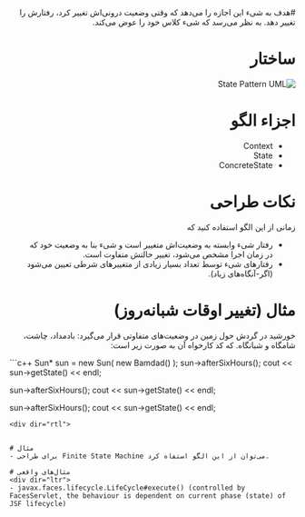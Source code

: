<div dir="rtl">
#هدف
به شیء این اجازه را می‌دهد که وقتی وضعیت درونی‌اش تغییر کرد، رفتارش را تغییر دهد. به نظر می‌رسد که شیء کلاس خود را عوض می‌کند.

# ساختار
![State Pattern UML](http://i.imgur.com/fSlH2TY.png)

# اجزاء الگو
- Context
- State
- ConcreteState

# نکات طراحی
زمانی از این الگو استفاده کنید که
- رفتار شیء وابسته به وضعیت‌اش متغییر است و شیء بنا به وضعیت خود که در زمان اجرا مشخص می‌شود، تغییر حالتش متفاوت است.
- رفتارهای شیء توسط تعداد بسیار زیادی از متغییرهای شرطی تعیین می‌شود (اگر-آنگاه‌های زیاد).

# مثال (تغییر اوقات شبانه‌روز)
خورشید در گردش حول زمین در وضعیت‌های متفاوتی قرار می‌گیرد: بادمداد، چاشت، شامگاه و شبانگاه. که کد کارخواه آن به صورت زیر است:
<div dir="ltr">
```c++
Sun* sun = new Sun( new Bamdad() );
sun->afterSixHours();
cout << sun->getState() << endl;

sun->afterSixHours();
cout << sun->getState() << endl;

sun->afterSixHours();
cout << sun->getState() << endl;
```
<div dir="rtl">


# مثال
- برای طراحی Finite State Machine می‌توان از این الگو استفاه کرد.

# مثال‌های واقعی
<div dir="ltr">
- javax.faces.lifecycle.LifeCycle#execute() (controlled by FacesServlet, the behaviour is dependent on current phase (state) of JSF lifecycle)
